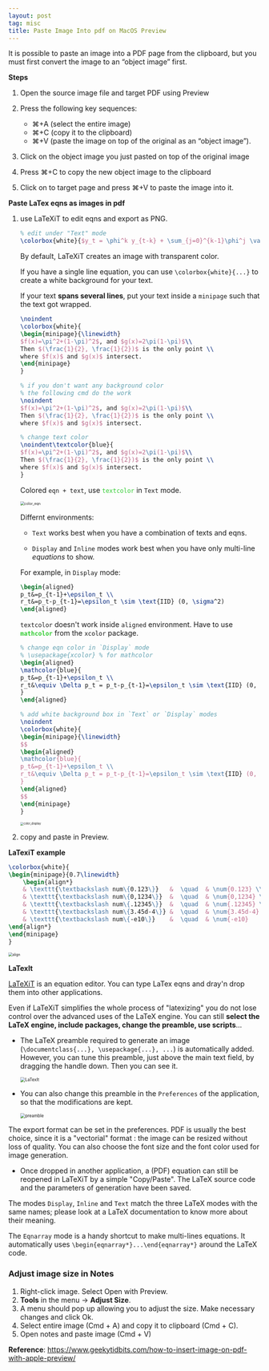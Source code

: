 ```yaml
---
layout: post
tag: misc
title: Paste Image Into pdf on MacOS Preview
---
```



It is possible to paste an image into a PDF page from the clipboard, but you must first convert the image to an “object image” first.

**Steps**

1. Open the source image file and target PDF using Preview
2. Press the following key sequences:

   - ⌘+A (select the entire image)
   - ⌘+C (copy it to the clipboard)
   - ⌘+V (paste the image on top of the original as an “object image”).
3. Click on the object image you just pasted on top of the original image
4. Press ⌘+C to copy the new object image to the clipboard
5. Click on to target page and press ⌘+V to paste the image into it.



**Paste LaTex eqns as images in pdf**

1. use LaTeXiT to edit eqns and export as PNG.

   ```latex
   % edit under "Text" mode
   \colorbox{white}{$y_t = \phi^k y_{t-k} + \sum_{j=0}^{k-1}\phi^j \varepsilon_{t-j}$}
   ```

   By default, LaTeXiT creates an image with transparent color.

   If you have a single line equation, you can use `\colorbox{white}{...}` to create a white background for your text.

   If your text **spans several lines**, put your text inside a `minipage` such that the text got wrapped.

   ```latex
   \noindent
   \colorbox{white}{
   \begin{minipage}{\linewidth}
   $f(x)=\pi^2+(1-\pi)^2$, and $g(x)=2\pi(1-\pi)$\\
   Then $(\frac{1}{2}, \frac{1}{2})$ is the only point \\
   where $f(x)$ and $g(x)$ intersect.
   \end{minipage}
   }
   
   % if you don't want any background color
   % the following cmd do the work
   \noindent
   $f(x)=\pi^2+(1-\pi)^2$, and $g(x)=2\pi(1-\pi)$\\
   Then $(\frac{1}{2}, \frac{1}{2})$ is the only point \\
   where $f(x)$ and $g(x)$ intersect.
   
   % change text color
   \noindent\textcolor{blue}{
   $f(x)=\pi^2+(1-\pi)^2$, and $g(x)=2\pi(1-\pi)$\\
   Then $(\frac{1}{2}, \frac{1}{2})$ is the only point \\
   where $f(x)$ and $g(x)$ intersect.
   }
   ```

   Colored `eqn + text`, use <span style='color:#32CD32'>`textcolor`</span> in `Text` mode.

   <img src="https://drive.google.com/thumbnail?id=17VEWrpFNIA1tICSP6JgupCHITg73hbkE&sz=w1000" alt="color_eqn" style="display: block; margin-right: auto; margin-left: auto; zoom:50%;" />

   Differnt environments:

   - `Text` works best when you have a combination of texts and eqns.

   - `Display` and `Inline` modes work best when you have only multi-line *equations* to show.

   For example, in `Display` mode:

   ```latex
   \begin{aligned}
   p_t&=p_{t-1}+\epsilon_t \\
   r_t&=p_t-p_{t-1}=\epsilon_t \sim \text{IID} (0, \sigma^2)
   \end{aligned}
   ```

   `textcolor` doesn't work inside `aligned` environment. Have to use <span style='color:#32CD32'>**`mathcolor`**</span> from the `xcolor` package.

   ```latex
   % change eqn color in `Display` mode
   % \usepackage{xcolor} % for mathcolor
   \begin{aligned}
   \mathcolor{blue}{
   p_t&=p_{t-1}+\epsilon_t \\
   r_t&\equiv \Delta p_t = p_t-p_{t-1}=\epsilon_t \sim \text{IID} (0, \sigma^2) 
   }
   \end{aligned}
   
   % add white background box in `Text` or `Display` modes
   \noindent
   \colorbox{white}{
   \begin{minipage}{\linewidth}
   $$
   \begin{aligned}
   \mathcolor{blue}{
   p_t&=p_{t-1}+\epsilon_t \\
   r_t&\equiv \Delta p_t = p_t-p_{t-1}=\epsilon_t \sim \text{IID} (0, \sigma^2) 
   }
   \end{aligned}
   $$
   \end{minipage}
   }
   ```

   <img src="https://drive.google.com/thumbnail?id=15ITke2nlWAdGBNhVccrNhQIejk4gW7SH&sz=w1000" alt="color_display" style="display: block; margin-right: auto; margin-left: auto; zoom:40%;" />

2. copy and paste in Preview.



**LaTexiT example**

```latex
\colorbox{white}{
\begin{minipage}{0.7\linewidth}
    \begin{align*}
    & \texttt{\textbackslash num\{0.123\}}   &  \quad  & \num{0.123} \\
    & \texttt{\textbackslash num\{0,1234\}}  &  \quad  & \num{0,1234} \\
    & \texttt{\textbackslash num\{.12345\}}  &  \quad  & \num{.12345} \\
    & \texttt{\textbackslash num\{3.45d-4\}} &  \quad  & \num{3.45d-4} \\ 
    & \texttt{\textbackslash num\{-e10\}}    &  \quad  & \num{-e10} 
\end{align*}
\end{minipage}
}
```

<img src="https://drive.google.com/thumbnail?id=1b071iEketT2y4EnbLom1T-1JYw4udrKm&sz=w1000" alt="align" style="display: block; margin-right: auto; margin-left: auto; zoom:50%;" />



**LaTexIt**

[LaTeXiT](https://www.chachatelier.fr/latexit/index.php) is an equation editor. You can type LaTex eqns and dray'n drop them into other applications.

Even if LaTeXiT simplifies the whole process of "latexizing" you do not lose control over the advanced uses of the LaTeX engine. You can still **select the LaTeX engine, include packages, change the preamble, use scripts**… 

- The LaTeX preamble required to generate an image (`\documentclass{...}, \usepackage{...}, ...`) is automatically added. However, you can tune this preamble, just above the main text field, by dragging the handle down. Then you can see it. 

  <img src="https://drive.google.com/thumbnail?id=1UufO08v2J4J-vp4LI7_B6ulDLRuXDIAy&sz=w1000" alt="LaTexIt" style="display: block; margin-right: auto; margin-left: auto; zoom:60%;" />

- You can also change this preamble in the `Preferences` of the application, so that the modifications are kept. 

  <img src="https://drive.google.com/thumbnail?id=1rpcxEJIPtMTg43qiZRcB1Ro1VsjbdaR_&sz=w1000" alt="preamble" style="display: block; margin-right: auto; margin-left: auto; zoom:60%;" />

The export format can be set in the preferences. PDF is usually the best choice, since it is a "vectorial" format : the image can be resized without loss of quality. You can also choose the font size and the font color used for image generation.

- Once dropped in another application, a (PDF) equation can still be reopened in LaTeXiT by a simple "Copy/Paste". The LaTeX source code and the parameters of generation have been saved.

The modes `Display`, `Inline` and `Text` match the three LaTeX modes with the same names; please look at a LaTeX documentation to know more about their meaning. 

The `Eqnarray` mode is a handy shortcut to make multi-lines equations. It automatically uses `\begin{eqnarray*}...\end{eqnarray*}` around the LaTeX code.



### Adjust image size in Notes 

1. Right-click image. Select Open with Preview.
2. **Tools** in the menu $\rightarrow$ **Adjust Size**.
3. A menu should pop up allowing you to adjust the size. Make necessary changes and click Ok.
4. Select entire image (Cmd + A) and copy it to clipboard (Cmd + C).
5. Open notes and paste image (Cmd + V)



**Reference**: <https://www.geekytidbits.com/how-to-insert-image-on-pdf-with-apple-preview/>